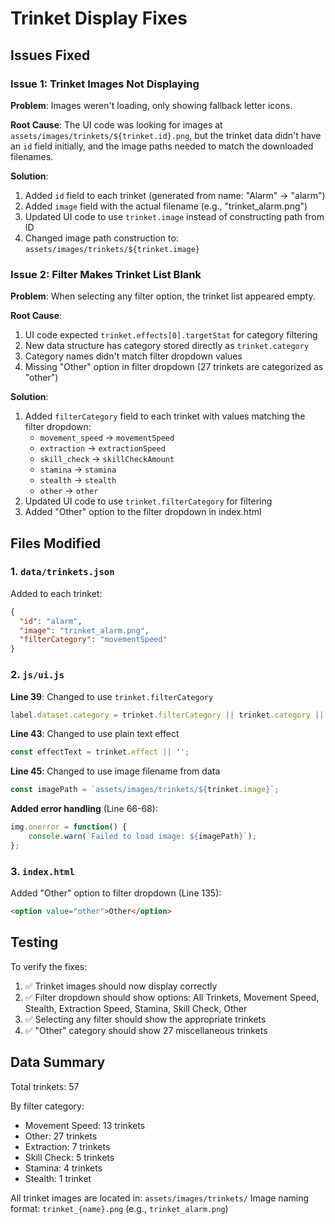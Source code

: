 # Trinket Display Fixes

## Issues Fixed

### Issue 1: Trinket Images Not Displaying
**Problem**: Images weren't loading, only showing fallback letter icons.

**Root Cause**: The UI code was looking for images at `assets/images/trinkets/${trinket.id}.png`, but the trinket data didn't have an `id` field initially, and the image paths needed to match the downloaded filenames.

**Solution**:
1. Added `id` field to each trinket (generated from name: "Alarm" → "alarm")
2. Added `image` field with the actual filename (e.g., "trinket_alarm.png")
3. Updated UI code to use `trinket.image` instead of constructing path from ID
4. Changed image path construction to: `assets/images/trinkets/${trinket.image}`

### Issue 2: Filter Makes Trinket List Blank
**Problem**: When selecting any filter option, the trinket list appeared empty.

**Root Cause**: 
1. UI code expected `trinket.effects[0].targetStat` for category filtering
2. New data structure has category stored directly as `trinket.category`
3. Category names didn't match filter dropdown values
4. Missing "Other" option in filter dropdown (27 trinkets are categorized as "other")

**Solution**:
1. Added `filterCategory` field to each trinket with values matching the filter dropdown:
   - `movement_speed` → `movementSpeed`
   - `extraction` → `extractionSpeed`
   - `skill_check` → `skillCheckAmount`
   - `stamina` → `stamina`
   - `stealth` → `stealth`
   - `other` → `other`
2. Updated UI code to use `trinket.filterCategory` for filtering
3. Added "Other" option to the filter dropdown in index.html

## Files Modified

### 1. `data/trinkets.json`
Added to each trinket:
```json
{
  "id": "alarm",
  "image": "trinket_alarm.png",
  "filterCategory": "movementSpeed"
}
```

### 2. `js/ui.js`
**Line 39**: Changed to use `trinket.filterCategory`
```javascript
label.dataset.category = trinket.filterCategory || trinket.category || 'other';
```

**Line 43**: Changed to use plain text effect
```javascript
const effectText = trinket.effect || '';
```

**Line 45**: Changed to use image filename from data
```javascript
const imagePath = `assets/images/trinkets/${trinket.image}`;
```

**Added error handling** (Line 66-68):
```javascript
img.onerror = function() {
    console.warn(`Failed to load image: ${imagePath}`);
};
```

### 3. `index.html`
Added "Other" option to filter dropdown (Line 135):
```html
<option value="other">Other</option>
```

## Testing

To verify the fixes:
1. ✅ Trinket images should now display correctly
2. ✅ Filter dropdown should show options: All Trinkets, Movement Speed, Stealth, Extraction Speed, Stamina, Skill Check, Other
3. ✅ Selecting any filter should show the appropriate trinkets
4. ✅ "Other" category should show 27 miscellaneous trinkets

## Data Summary

Total trinkets: 57

By filter category:
- Movement Speed: 13 trinkets
- Other: 27 trinkets
- Extraction: 7 trinkets
- Skill Check: 5 trinkets
- Stamina: 4 trinkets
- Stealth: 1 trinket

All trinket images are located in: `assets/images/trinkets/`
Image naming format: `trinket_{name}.png` (e.g., `trinket_alarm.png`)

